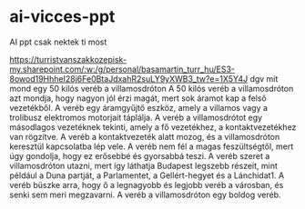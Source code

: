 # ai-vicces-ppt
AI ppt csak nektek ti most

https://turristvanszakkozepisk-my.sharepoint.com/:w:/g/personal/basamartin_turr_hu/ES3-8owod19HhheI28j6Fe0BtaJdxahR2suLY9yXWB3_tw?e=1X5Y4J
dgv
mit mond egy 50 kilós veréb a villamosdróton
A 50 kilós veréb a villamosdróton azt mondja, hogy nagyon jól érzi magát, mert sok áramot kap a felső vezetékből. A veréb egy áramgyűjtő eszköz, amely a villamos vagy a trolibusz elektromos motorjait táplálja. A veréb a villamosdrótot egy másodlagos vezetéknek tekinti, amely a fő vezetékhez, a kontaktvezetékhez van rögzítve. A veréb a kontaktvezeték alatt mozog, és a villamosdróton keresztül kapcsolatba lép vele. A veréb nem fél a magas feszültségtől, mert úgy gondolja, hogy ez erősebbé és gyorsabbá teszi. A veréb szeret a villamosdróton utazni, mert így láthatja Budapest legszebb részeit, mint például a Duna partját, a Parlamentet, a Gellért-hegyet és a Lánchidat1. A veréb büszke arra, hogy ő a legnagyobb és legjobb veréb a városban, és senki sem meri megzavarni. A veréb a villamosdróton egy boldog veréb.
 
